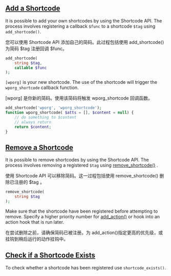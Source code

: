 ## [Add a Shortcode](https://developer.wordpress.org/plugins/shortcodes/basic-shortcodes/#add-a-shortcode)

It is possible to add your own shortcodes by using the Shortcode API. The process involves registering a callback `$func` to a shortcode `$tag` using `add_shortcode()`.

您可以使用 Shortcode API 添加自己的简码。此过程包括使用 add_shortcode() 为简码 $tag 注册回调 $func。

```php
add_shortcode(
    string $tag,
    callable $func
);
```

`[wporg]` is your new shortcode. The use of the shortcode will trigger the `wporg_shortcode` callback function.

[wporg] 是你新的简码。使用该简码将触发 wporg_shortcode 回调函数。

```php
add_shortcode('wporg', 'wporg_shortcode');
function wporg_shortcode( $atts = [], $content = null) {
    // do something to $content
    // always return
    return $content;
}
```



## [Remove a Shortcode](https://developer.wordpress.org/plugins/shortcodes/basic-shortcodes/#remove-a-shortcode)

It is possible to remove shortcodes by using the Shortcode API. The process involves removing a registered `$tag` using [remove_shortcode()](https://developer.wordpress.org/reference/functions/remove_shortcode/) .

使用 Shortcode API 可以移除简码。这一过程包括使用 remove_shortcode() 删除已注册的 $tag 。

```php
remove_shortcode(
    string $tag
);
```

Make sure that the shortcode have been registered before attempting to remove. Specify a higher priority number for [add_action()](https://developer.wordpress.org/reference/functions/add_action/) or hook into an action hook that is run later.

在尝试删除之前，请确保简码已被注册。为 add_action()指定更高的优先级，或挂钩到稍后运行的动作挂钩中。



## [Check if a Shortcode Exists](https://developer.wordpress.org/plugins/shortcodes/basic-shortcodes/#check-if-a-shortcode-exists)

To check whether a shortcode has been registered use `shortcode_exists()`.